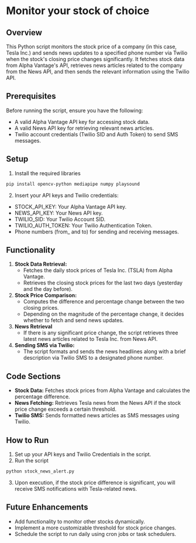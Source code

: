 # Monitor your stock of choice

## Overview
This Python script monitors the stock price of a company (in this case, Tesla Inc.) and sends news updates to a specified phone number via Twilio when the stock's closing price changes significantly. It fetches stock data from Alpha Vantage's API, retrieves news articles related to the company from the News API, and then sends the relevant information using the Twilio API.

## Prerequisites
Before running the script, ensure you have the following:
- A valid Alpha Vantage API key for accessing stock data.
- A valid News API key for retrieving relevant news articles.
- Twilio account credentials (Twilio SID and Auth Token) to send SMS messages.
  
## Setup
1. Install the required libraries
```bash
pip install opencv-python mediapipe numpy playsound
```
2. Insert your API keys and Twilio credentials:
- STOCK_API_KEY: Your Alpha Vantage API key.
- NEWS_API_KEY: Your News API key.
- TWILIO_SID: Your Twilio Account SID.
- TWILIO_AUTH_TOKEN: Your Twilio Authentication Token.
- Phone numbers (from_ and to) for sending and receiving messages.
  
## Functionality
1. **Stock Data Retrieval:**
   - Fetches the daily stock prices of Tesla Inc. (TSLA) from Alpha Vantage.
   - Retrieves the closing stock prices for the last two days (yesterday and the day before).
2. **Stock Price Comparison:**
   - Computes the difference and percentage change between the two closing prices.
   - Depending on the magnitude of the percentage change, it decides whether to fetch and send news updates.
3. **News Retrieval**
   - If there is any significant price change, the script retrieves three latest news articles related to Tesla Inc. from News API.
4. **Sending SMS via Twilio:**
   - The script formats and sends the news headlines along with a brief description via Twilio SMS to a designated phone number.

## Code Sections
- **Stock Data:** Fetches stock prices from Alpha Vantage and calculates the percentage difference.
- **News Fetching:** Retrieves Tesla news from the News API if the stock price change exceeds a certain threshold.
- **Twilio SMS:** Sends formatted news articles as SMS messages using Twilio.
  
## How to Run
1. Set up your API keys and Twilio Credentials in the script.
2. Run the script
```bash
python stock_news_alert.py
```
3. Upon execution, if the stock price difference is significant, you will receive SMS notifications with Tesla-related news.

## Future Enhancements
- Add functionality to monitor other stocks dynamically.
- Implement a more customizable threshold for stock price changes.
- Schedule the script to run daily using cron jobs or task schedulers.
